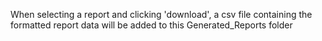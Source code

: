 When selecting a report and clicking 'download', a csv file containing the formatted report data will be added to this Generated_Reports folder
